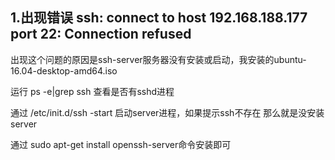 
## 1.出现错误 ssh: connect to host 192.168.188.177 port 22: Connection refused

出现这个问题的原因是ssh-server服务器没有安装或启动，我安装的ubuntu-16.04-desktop-amd64.iso

运行 ps -e|grep ssh 查看是否有sshd进程

通过 /etc/init.d/ssh -start 启动server进程，如果提示ssh不存在 那么就是没安装server
 
通过 sudo apt-get install openssh-server命令安装即可
